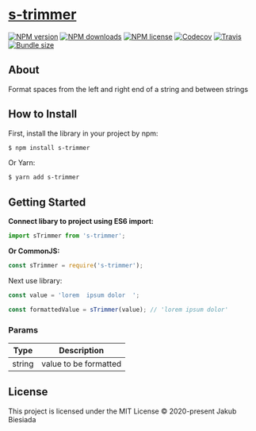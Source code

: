# [s-trimmer](https://github.com/jb1905/s-trimmer)

[![NPM version](http://img.shields.io/npm/v/s-trimmer?style=flat-square)](https://www.npmjs.com/package/s-trimmer)
[![NPM downloads](http://img.shields.io/npm/dm/s-trimmer?style=flat-square)](https://www.npmjs.com/package/s-trimmer)
[![NPM license](https://img.shields.io/npm/l/s-trimmer?style=flat-square)](https://www.npmjs.com/package/s-trimmer)
[![Codecov](https://img.shields.io/codecov/c/github/JB1905/s-trimmer?style=flat-square)](https://codecov.io/gh/JB1905/s-trimmer)
[![Travis](https://img.shields.io/travis/JB1905/s-trimmer/master?style=flat-square)](https://travis-ci.org/JB1905/s-trimmer)
[![Bundle size](https://img.shields.io/bundlephobia/min/s-trimmer?style=flat-square)](https://bundlephobia.com/result?p=s-trimmer)

## About

Format spaces from the left and right end of a string and between strings

## How to Install

First, install the library in your project by npm:

```sh
$ npm install s-trimmer
```

Or Yarn:

```sh
$ yarn add s-trimmer
```

## Getting Started

**Connect libary to project using ES6 import:**

```js
import sTrimmer from 's-trimmer';
```

**Or CommonJS:**

```js
const sTrimmer = require('s-trimmer');
```

Next use library:

```js
const value = 'lorem  ipsum dolor  ';

const formattedValue = sTrimmer(value); // 'lorem ipsum dolor'
```

### Params

| Type   | Description           |
| ------ | --------------------- |
| string | value to be formatted |

## License

This project is licensed under the MIT License © 2020-present Jakub Biesiada
